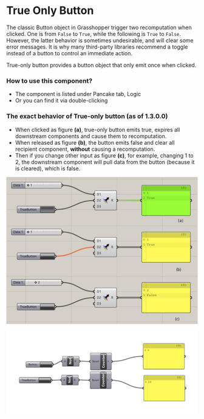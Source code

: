 # True Only Button

The classic Button object in Grasshopper trigger two recomputation when clicked. One is from `False` to `True`, while the following is `True` to `False`. However, the latter behavior is sometimes undesirable, and will clear some error messages. It is why many third-party libraries recommend a toggle instead of a button to control an immediate action.

True-only button provides a button object that only emit once when clicked.

### How to use this component? <a id="how-to-use-this-component"></a>

* The component is listed under Pancake tab, Logic
* Or you can find it via double-clicking

### The exact behavior of True-only button \(as of 1.3.0.0\)

* When clicked as figure **\(a\)**, true-only button emits true, expires all downstream components and cause them to recomputation.
* When released as figure **\(b\)**, the button emits false and clear all recipient component, **without** causing a recomputation.
* Then if you change other input as figure **\(c\)**, for example, changing 1 to 2, the downstream component will pull data from the button \(because it is cleared\), which is false.

![Behavior of True-only button](../.gitbook/assets/trueonly.png)

![How classic button and true-only button work after 20 clicks. Counter component comes from Kangaroo 1.](../.gitbook/assets/truebutton.png)



